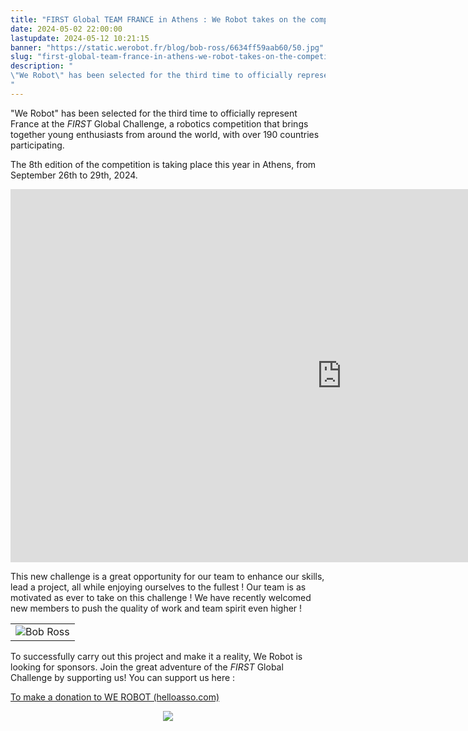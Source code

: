 ```yaml
---
title: "FIRST Global TEAM FRANCE in Athens : We Robot takes on the competition !"
date: 2024-05-02 22:00:00
lastupdate: 2024-05-12 10:21:15
banner: "https://static.werobot.fr/blog/bob-ross/6634ff59aab60/50.jpg"
slug: "first-global-team-france-in-athens-we-robot-takes-on-the-competition"
description: " 
\"We Robot\" has been selected for the third time to officially represent France at the FIRST Global Challenge, a robotics competition that brings toget
"
---
```

"We Robot" has been selected for the third time to officially represent France at the <i>FIRST</i> Global Challenge, a robotics competition that brings together young enthusiasts from around the world, with over 190 countries participating.



The 8th edition of the competition is taking place this year in Athens, from September 26th to 29th, 2024.

<iframe class="youtube-player" width="1060" height="597" src="https://www.youtube.com/embed/MAF51J53uoE?
version=3&amp;rel=1&amp;showsearch=0&amp;showinfo=1&amp;iv_load_policy=1&amp;fs=1&amp;hl=fr-FR&amp;autohide=2&amp;wmode=transparent" allowfullscreen="true" style="border:0;" sandbox="allow-scripts allow-same-origin allow-popups allow-presentation allow-popups-to-escape-sandbox"></iframe>

This new challenge is a great opportunity for our team to enhance our skills, lead a project, all while enjoying ourselves to the fullest ! Our team is as motivated as ever to take on this challenge ! We have recently welcomed new members to push the quality of work and team spirit even higher !

<center>
<table>
    <tr>
        <td><img src="https://static.werobot.fr/blog/bob-ross/663bcd683a3f0/75.png" alt="Bob Ross"></td>
    </tr>
</table>
</center>

To successfully carry out this project and make it a reality, We Robot is looking for sponsors. Join the great adventure of the <i>FIRST </i>Global Challenge by supporting us! You can support us here :

<a href="https://www.helloasso.com/associations/we-robot/formulaires/1"
   title="soutenir We Robot">  

To make a donation to WE ROBOT (helloasso.com)
</a>

<center>
<div style="width: 200px">
<img src="https://static.werobot.fr/blog/bob-ross/6509b99fa50d9/50.jpg">
</div>
</center>




    
